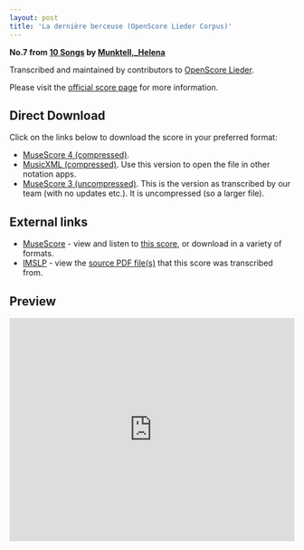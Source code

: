 ```yaml
---
layout: post
title: 'La dernière berceuse (OpenScore Lieder Corpus)'
---
```


__No.7 from [10 Songs](https://fourscoreandmore.org/OpenScore/Munktell%2C_Helena/10_Songs/) by [Munktell,_Helena](https://fourscoreandmore.org/OpenScore/Munktell%2C_Helena)__

Transcribed and maintained by contributors to [OpenScore Lieder].

Please visit the [official score page] for more information.

[official score page]: https://musescore.com/openscore-lieder-corpus/scores/6655859
[OpenScore Lieder]: https://musescore.com/openscore-lieder-corpus

## Direct Download

Click on the links below to download the score in your preferred format:
- [MuseScore 4 (compressed)](https://fourscoreandmore.org/OpenScore/Munktell%2C_Helena/10_Songs/07_La_derni%C3%A8re_berceuse.mscz).
- [MusicXML (compressed)](https://fourscoreandmore.org/OpenScore/Munktell%2C_Helena/10_Songs/07_La_derni%C3%A8re_berceuse.mxl). Use this version to open the file in other notation apps.
- [MuseScore 3 (uncompressed)](https://raw.githubusercontent.com/OpenScore/Lieder/refs/heads/main/scores/Munktell%2C_Helena/10_Songs/07_La_derni%C3%A8re_berceuse/lc6655859.mscx). This is the version as transcribed by our team (with no updates etc.). It is uncompressed (so a larger file).

## External links

- [MuseScore] - view and listen to [this score][MuseScore], or download in a variety of formats.
- [IMSLP] - view the [source PDF file(s)][IMSLP] that this score was transcribed from.

[MuseScore]: https://musescore.com/score/6655859
[IMSLP]: https://imslp.org/wiki/Special:ReverseLookup/434307

## Preview

<iframe width="100%" height="394" src="https://musescore.com/openscore-lieder-corpus/scores/6655859/embed" frameborder="0" allowfullscreen allow="autoplay; fullscreen"></iframe>
